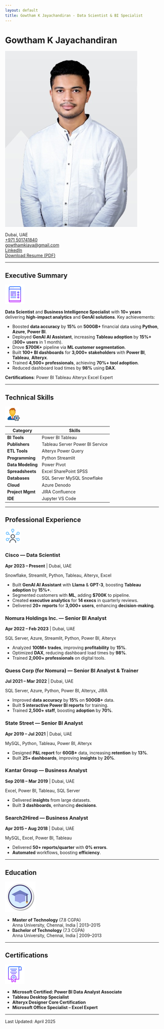 ```yaml
---
layout: default
title: Gowtham K Jayachandiran - Data Scientist & BI Specialist
---
```


<link rel="stylesheet" href="/assets/css/style.css">
<link rel="stylesheet" href="https://cdnjs.cloudflare.com/ajax/libs/font-awesome/6.4.2/css/all.min.css">

# Gowtham K Jayachandiran

<div class="contact-info">
  <img src="/assets/images/profile-icon.png" alt="Profile Icon" class="profile-icon animated fadeIn">
  <p>
    <i class="fas fa-map-marker-alt"></i> Dubai, UAE<br>
    <i class="fas fa-phone"></i> <a href="tel:+971501741840">+971 501741840</a><br>
    <i class="fas fa-envelope"></i> <a href="mailto:gowthamkiaya@gmail.com">gowthamkiaya@gmail.com</a><br>
    <i class="fab fa-linkedin"></i> <a href="https://www.linkedin.com/in/gowtham-kumari/">LinkedIn</a><br>
    <i class="fas fa-file-pdf"></i> <a href="/assets/Gowtham_Jayachandiran_Resume.pdf">Download Resume (PDF)</a>
  </p>
</div>

---

## Executive Summary

<div class="section-icon">
  <img src="/assets/images/summary-icon.png" alt="Summary Icon" class="small-icon animated bounceIn">
</div>

**Data Scientist** and **Business Intelligence Specialist** with **10+ years** delivering **high-impact analytics** and **GenAI solutions**. Key achievements:

- <i class="fas fa-check-circle"></i> Boosted **data accuracy** by **15%** on **500GB+** financial data using **Python**, **Azure**, **Power BI**.
- <i class="fas fa-robot"></i> Deployed **GenAI AI Assistant**, increasing **Tableau adoption** by **15%+** (**300+ users** in 1 month).
- <i class="fas fa-dollar-sign"></i> Drove **$700K+** pipeline via **ML customer segmentation**.
- <i class="fas fa-chart-line"></i> Built **100+ BI dashboards** for **3,000+ stakeholders** with **Power BI**, **Tableau**, **Alteryx**.
- <i class="fas fa-users"></i> Trained **4,500+ professionals**, achieving **70%+ tool adoption**.
- <i class="fas fa-tachometer-alt"></i> Reduced dashboard load times by **98%** using **DAX**.

**Certifications**: <span class="cert-badge">Power BI</span> <span class="cert-badge">Tableau</span> <span class="cert-badge">Alteryx</span> <span class="cert-badge">Excel Expert</span>

---

## Technical Skills

<div class="section-icon">
  <img src="/assets/images/skills-icon.png" alt="Skills Icon" class="small-icon animated bounceIn">
</div>

| **Category**               | **Skills**                                                                 |
|----------------------------|---------------------------------------------------------------------------|
| <i class="fas fa-chart-pie"></i> **BI Tools** | <span class="skill-tag">Power BI</span> <span class="skill-tag">Tableau</span> |
| <i class="fas fa-server"></i> **Publishers** | <span class="skill-tag">Tableau Server</span> <span class="skill-tag">Power BI Service</span> |
| <i class="fas fa-database"></i> **ETL Tools** | <span class="skill-tag">Alteryx</span> <span class="skill-tag">Power Query</span> |
| <i class="fas fa-code"></i> **Programming** | <span class="skill-tag">Python</span> <span class="skill-tag">Streamlit</span> |
| <i class="fas fa-cogs"></i> **Data Modeling** | <span class="skill-tag">Power Pivot</span> |
| <i class="fas fa-table"></i> **Spreadsheets** | <span class="skill-tag">Excel</span> <span class="skill-tag">SharePoint</span> <span class="skill-tag">SPSS</span> |
| <i class="fas fa-cloud"></i> **Databases** | <span class="skill-tag">SQL Server</span> <span class="skill-tag">MySQL</span> <span class="skill-tag">Snowflake</span> |
| <i class="fas fa-cloud-upload-alt"></i> **Cloud** | <span class="skill-tag">Azure</span> <span class="skill-tag">Denodo</span> |
| <i class="fas fa-tasks"></i> **Project Mgmt** | <span class="skill-tag">JIRA</span> <span class="skill-tag">Confluence</span> |
| <i class="fas fa-laptop-code"></i> **IDE** | <span class="skill-tag">Jupyter</span> <span class="skill-tag">VS Code</span> |

---

## Professional Experience

<div class="section-icon">
  <img src="/assets/images/experience-icon.png" alt="Experience Icon" class="small-icon animated bounceIn">
</div>

### **Cisco** — Data Scientist
**Apr 2023 – Present** | Dubai, UAE  
<div class="tech-stack">Snowflake, Streamlit, Python, Tableau, Alteryx, Excel</div>

- <i class="fas fa-robot"></i> Built **GenAI AI Assistant** with **Llama** & **GPT-3**, boosting **Tableau adoption** by **15%+**.
- <i class="fas fa-users-cog"></i> Segmented customers with **ML**, adding **$700K** to pipeline.
- <i class="fas fa-chart-bar"></i> Created **executive analytics** for **14 execs** in quarterly reviews.
- <i class="fas fa-file-alt"></i> Delivered **20+ reports** for **3,000+ users**, enhancing **decision-making**.

### **Nomura Holdings Inc.** — Senior BI Analyst
**Apr 2022 – Feb 2023** | Dubai, UAE  
<div class="tech-stack">SQL Server, Azure, Streamlit, Python, Power BI, Alteryx</div>

- <i class="fas fa-dollar-sign"></i> Analyzed **100M+ trades**, improving **profitability** by **15%**.
- <i class="fas fa-tachometer-alt"></i> Optimized **DAX**, reducing dashboard load times by **98%**.
- <i class="fas fa-chalkboard-teacher"></i> Trained **2,000+ professionals** on digital tools.

### **Quess Corp (for Nomura)** — Senior BI Analyst & Trainer
**Jul 2021 – Mar 2022** | Dubai, UAE  
<div class="tech-stack">SQL Server, Azure, Python, Power BI, Alteryx, JIRA</div>

- <i class="fas fa-check-circle"></i> Improved **data accuracy** by **15%** on **500GB+** data.
- <i class="fas fa-file-alt"></i> Built **5 interactive Power BI reports** for training.
- <i class="fas fa-users"></i> Trained **2,500+ staff**, boosting **adoption** by **70%**.

### **State Street** — Senior BI Analyst
**Apr 2019 – Jul 2021** | Dubai, UAE  
<div class="tech-stack">MySQL, Python, Tableau, Power BI, Alteryx</div>

- <i class="fas fa-handshake"></i> Designed **P&L report** for **60GB+** data, increasing **retention** by **13%**.
- <i class="fas fa-chart-line"></i> Built **25+ dashboards**, improving **insights** by **20%**.

### **Kantar Group** — Business Analyst
**Sep 2018 – Mar 2019** | Dubai, UAE  
<div class="tech-stack">Excel, Power BI, Tableau, SQL Server</div>

- <i class="fas fa-lightbulb"></i> Delivered **insights** from large datasets.
- <i class="fas fa-chart-pie"></i> Built **3 dashboards**, enhancing **decisions**.

### **Search2Hired** — Business Analyst
**Apr 2015 – Aug 2018** | Dubai, UAE  
<div class="tech-stack">MySQL, Excel, Power BI, Tableau</div>

- <i class="fas fa-file-alt"></i> Delivered **50+ reports/quarter** with **0% errors**.
- <i class="fas fa-cogs"></i> **Automated** workflows, boosting **efficiency**.

---

## Education

<div class="section-icon">
  <img src="/assets/images/education-icon.png" alt="Education Icon" class="small-icon animated bounceIn">
</div>

- **Master of Technology** (7.8 CGPA)  
  Anna University, Chennai, India | 2013–2015
- **Bachelor of Technology** (7.3 CGPA)  
  Anna University, Chennai, India | 2009–2013

---

## Certifications

<div class="section-icon">
  <img src="/assets/images/certification-icon.png" alt="Certification Icon" class="small-icon animated bounceIn">
</div>

- <i class="fas fa-certificate"></i> **Microsoft Certified: Power BI Data Analyst Associate**
- <i class="fas fa-certificate"></i> **Tableau Desktop Specialist**
- <i class="fas fa-certificate"></i> **Alteryx Designer Core Certification**
- <i class="fas fa-certificate"></i> **Microsoft Office Specialist – Excel Expert**

---

<footer>
  <p><i class="fas fa-clock"></i> Last Updated: April 2025</p>
</footer>
